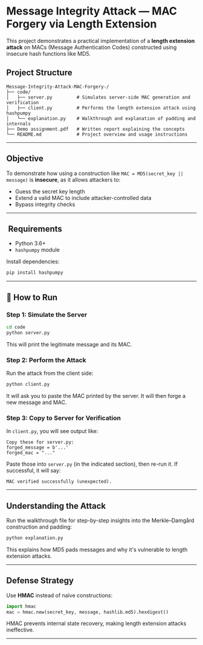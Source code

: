 # Message Integrity Attack — MAC Forgery via Length Extension

This project demonstrates a practical implementation of a **length extension attack** on MACs (Message Authentication Codes) constructed using insecure hash functions like MD5.

## Project Structure

```
Message-Integrity-Attack-MAC-Forgery-/
├── code/
│   ├── server.py         # Simulates server-side MAC generation and verification
│   ├── client.py         # Performs the length extension attack using hashpumpy
│   └── explanation.py    # Walkthrough and explanation of padding and internals
├── Demo assignment.pdf   # Written report explaining the concepts
└── README.md             # Project overview and usage instructions
```

---

## Objective

To demonstrate how using a construction like `MAC = MD5(secret_key || message)` is **insecure**, as it allows attackers to:

* Guess the secret key length
* Extend a valid MAC to include attacker-controlled data
* Bypass integrity checks

---

##  Requirements

* Python 3.6+
* `hashpumpy` module

Install dependencies:

```bash
pip install hashpumpy
```

---

## 🚀 How to Run

### Step 1: Simulate the Server

```bash
cd code
python server.py
```

This will print the legitimate message and its MAC.

### Step 2: Perform the Attack

Run the attack from the client side:

```bash
python client.py
```

It will ask you to paste the MAC printed by the server. It will then forge a new message and MAC.

### Step 3: Copy to Server for Verification

In `client.py`, you will see output like:

```text
Copy these for server.py:
forged_message = b'...'
forged_mac = "..."
```

Paste those into `server.py` (in the indicated section), then re-run it. If successful, it will say:

```
MAC verified successfully (unexpected).
```

---

## Understanding the Attack

Run the walkthrough file for step-by-step insights into the Merkle–Damgård construction and padding:

```bash
python explanation.py
```

This explains how MD5 pads messages and why it's vulnerable to length extension attacks.

---

## Defense Strategy

Use **HMAC** instead of naïve constructions:

```python
import hmac
mac = hmac.new(secret_key, message, hashlib.md5).hexdigest()
```

HMAC prevents internal state recovery, making length extension attacks ineffective.

---

##
